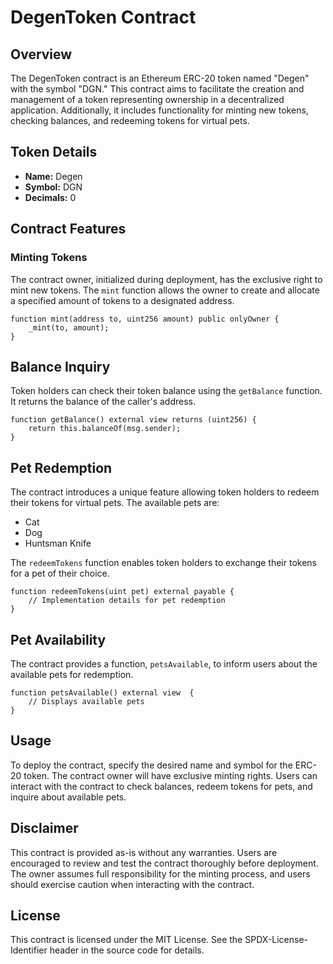 # DegenToken Contract

## Overview

The DegenToken contract is an Ethereum ERC-20 token named "Degen" with the symbol "DGN." This contract aims to facilitate the creation and management of a token representing ownership in a decentralized application. Additionally, it includes functionality for minting new tokens, checking balances, and redeeming tokens for virtual pets.

## Token Details

- **Name:** Degen
- **Symbol:** DGN
- **Decimals:** 0

## Contract Features

### Minting Tokens

The contract owner, initialized during deployment, has the exclusive right to mint new tokens. The `mint` function allows the owner to create and allocate a specified amount of tokens to a designated address.

```solidity
function mint(address to, uint256 amount) public onlyOwner {
    _mint(to, amount);
}
```
## Balance Inquiry

Token holders can check their token balance using the `getBalance` function. It returns the balance of the caller's address.

```solidity
function getBalance() external view returns (uint256) {
    return this.balanceOf(msg.sender);
}
```
## Pet Redemption

The contract introduces a unique feature allowing token holders to redeem their tokens for virtual pets. The available pets are:

- Cat
- Dog
- Huntsman Knife

The `redeemTokens` function enables token holders to exchange their tokens for a pet of their choice.

```solidity
function redeemTokens(uint pet) external payable {
    // Implementation details for pet redemption
}
```
## Pet Availability

The contract provides a function, `petsAvailable`, to inform users about the available pets for redemption.

```solidity
function petsAvailable() external view  {
    // Displays available pets
}
```
## Usage

To deploy the contract, specify the desired name and symbol for the ERC-20 token. The contract owner will have exclusive minting rights. Users can interact with the contract to check balances, redeem tokens for pets, and inquire about available pets.

## Disclaimer

This contract is provided as-is without any warranties. Users are encouraged to review and test the contract thoroughly before deployment. The owner assumes full responsibility for the minting process, and users should exercise caution when interacting with the contract.

## License

This contract is licensed under the MIT License. See the SPDX-License-Identifier header in the source code for details.


